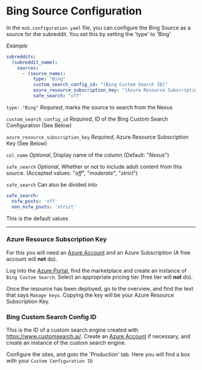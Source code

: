 # Bing Source Configuration

In the `msb.configuration.yaml` file, you can configure the Bing Source as a source for the subreddit. You set this by setting the 'type' to 'Bing'


_Example_
````yaml
subreddits:
  (subreddit_name):
    sources:
      - (source_name):
          type: "Bing"
          custom_search_config_id: "[Bing Custom Search ID]"
          azure_resource_subscription_key: "[Azure Resource Subscription Key]"
          safe_search: "off"
````

`type: "Bing"` *Required*, marks the source to search from the Nexus

`custom_search_config_id` *Required*, ID of the Bing Custom Search Configuration (See Below)

`azure_resource_subscription_key` *Required*, Azure Resource Subscription Key (See Below)

`col_name` *Optional*, Display name of the column (Default: "*Nexus*")

`safe_search` *Optional*, Whether or not to include adult content from this source. (Accepted values: "*off*", "*moderate*", "*strict*")

`safe_search` Can also be divided into 

```yaml
safe_search:
  nsfw_posts: 'off'
  non_nsfw_psots: 'strict'
```

This is the default values

---

### Azure Resource Subscription Key

For this you will need an [Azure Account](https://azure.microsoft.com/en-us/account/) and an Azure Subscription (A free account will **not** do).

Log into the [Azure Portal](https://portal.azure.com/), find the marketplace and create an instance of `Bing Custom Search`. Select an appropriate pricing tier (free tier will **not** do).

Once the resource has been deployed, go to the overview, and find the text that says `Manage keys`. Copying the key will be your Azure Resource Subscription Key.

### Bing Custom Search Config ID

This is the ID of a custom search engine created with https://www.customsearch.ai/.  Create an [Azure Account](https://azure.microsoft.com/en-us/account/) if necessary, and create an instance of the custom search engine.

Configure the sites, and goto the 'Production' tab. Here you will find a box with your `Custom Configuration ID`









